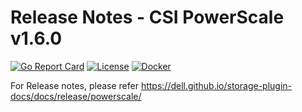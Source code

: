 # Release Notes - CSI PowerScale v1.6.0
[![Go Report Card](https://goreportcard.com/badge/github.com/dell/csi-isilon)](https://goreportcard.com/report/github.com/dell/csi-isilon)
[![License](https://img.shields.io/github/license/dell/csi-isilon)](https://github.com/dell/csi-isilon/blob/main/LICENSE)
[![Docker](https://img.shields.io/docker/pulls/dellemc/csi-isilon.svg?logo=docker)](https://hub.docker.com/r/dellemc/csi-isilon)

For Release notes, please refer https://dell.github.io/storage-plugin-docs/docs/release/powerscale/
